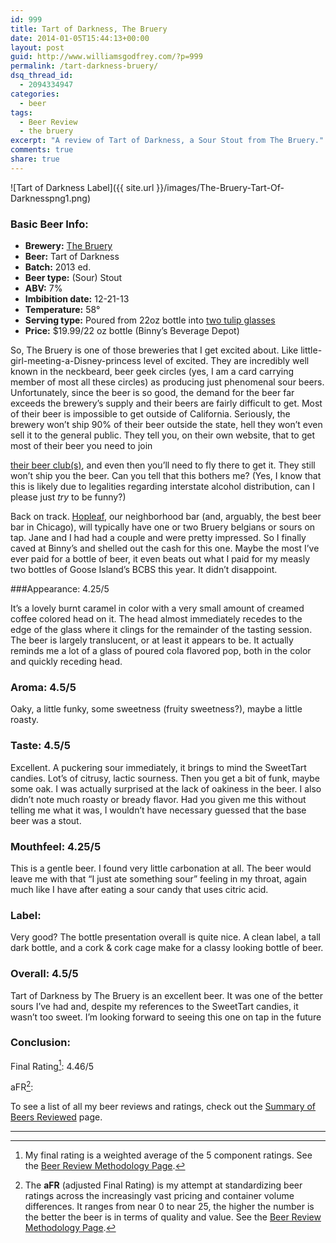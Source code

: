 ```yaml
---
id: 999
title: Tart of Darkness, The Bruery
date: 2014-01-05T15:44:13+00:00
layout: post
guid: http://www.williamsgodfrey.com/?p=999
permalink: /tart-darkness-bruery/
dsq_thread_id:
  - 2094334947
categories:
  - beer
tags:
  - Beer Review
  - the bruery
excerpt: "A review of Tart of Darkness, a Sour Stout from The Bruery."
comments: true
share: true
---
```


![Tart of Darkness Label]({{ site.url }}/images/The-Bruery-Tart-Of-Darknesspng1.png)

### Basic Beer Info:

  * **Brewery:** [The Bruery](http://www.thebruery.com/index2.html)
  * **Beer:** Tart of Darkness
  * **Batch:** 2013 ed.
  * **Beer type:** (Sour) Stout
  * **ABV:** 7%
  * **Imbibition date:** 12-21-13
  * **Temperature:** 58°
  * **Serving type:** Poured from 22oz bottle into [two tulip glasses](http://www.amazon.com/gp/product/B009IU3LBI/ref=as_li_ss_tl?ie=UTF8&camp=1789&creative=390957&creativeASIN=B009IU3LBI&linkCode=as2&tag=w0f8a4-20)
  * **Price:** $19.99/22 oz bottle (Binny&#8217;s Beverage Depot)

So, The Bruery is one of those breweries that I get excited about. Like little-girl-meeting-a-Disney-princess level of excited. They are incredibly well known in the neckbeard, beer geek circles (yes, I am a card carrying member of most all these circles) as producing just phenomenal sour beers. Unfortunately, since the beer is so good, the demand for the beer far exceeds the brewery&#8217;s supply and their beers are fairly difficult to get. Most of their beer is impossible to get outside of <!--more-->California. Seriously, the brewery won&#8217;t ship 90% of their beer outside the state, hell they won&#8217;t even sell it to the general public. They tell you, on their own website, that to get most of their beer you need to join 

[their beer club(s)](http://www.thebruery.com/societies/index.html "there's two of them"), and even then you&#8217;ll need to fly there to get it. They still won&#8217;t ship you the beer. Can you tell that this bothers me? (Yes, I know that this is likely due to legalities regarding interstate alcohol distribution, can I please just _try_ to be funny?)

Back on track. [Hopleaf](http://hopleaf.com/ "Hopleaf, Chicago"), our neighborhood bar (and, arguably, the best beer bar in Chicago), will typically have one or two Bruery belgians or sours on tap. Jane and I had had a couple and were pretty impressed. So I finally caved at Binny&#8217;s and shelled out the cash for this one. Maybe the most I&#8217;ve ever paid for a bottle of beer, it even beats out what I paid for my measly two bottles of Goose Island&#8217;s BCBS this year. It didn&#8217;t disappoint.

###Appearance: 4.25/5

It&#8217;s a lovely burnt caramel in color with a very small amount of creamed coffee colored head on it. The head almost immediately recedes to the edge of the glass where it clings for the remainder of the tasting session. The beer is largely translucent, or at least it appears to be. It actually reminds me a lot of a glass of poured cola flavored pop, both in the color and quickly receding head.

### Aroma: 4.5/5

Oaky, a little funky, some sweetness (fruity sweetness?), maybe a little roasty.

### Taste: 4.5/5

Excellent. A puckering sour immediately, it brings to mind the SweetTart candies. Lot&#8217;s of citrusy, lactic sourness. Then you get a bit of funk, maybe some oak. I was actually surprised at the lack of oakiness in the beer. I also didn&#8217;t note much roasty or bready flavor. Had you given me this without telling me what it was, I wouldn&#8217;t have necessary guessed that the base beer was a stout.

### Mouthfeel: 4.25/5

This is a gentle beer. I found very little carbonation at all. The beer would leave me with that &#8220;I just ate something sour&#8221; feeling in my throat, again much like I have after eating a sour candy that uses citric acid.

### Label:

Very good? The bottle presentation overall is quite nice. A clean label, a tall dark bottle, and a cork & cork cage make for a classy looking bottle of beer.

### Overall: 4.5/5

Tart of Darkness by The Bruery is an excellent beer. It was one of the better sours I&#8217;ve had and, despite my references to the SweetTart candies, it wasn&#8217;t too sweet. I&#8217;m looking forward to seeing this one on tap in the future

### Conclusion:

Final Rating[^1]: 4.46/5

aFR[^2]:  


To see a list of all my beer reviews and ratings, check out the [Summary of Beers Reviewed](http://www.williamsgodfrey.com/summary-beers-reviewed-scores/ "All reviewed beers and their ratings") page.

---

[^1]: My final rating is a weighted average of the 5 component ratings. See the [Beer Review Methodology Page](http://www.williamsgodfrey.com/beer-review-methodology/ "Beer Review Methodology").
[^2]: The **aFR** (adjusted Final Rating) is my attempt at standardizing beer ratings across the increasingly vast pricing and container volume differences. It ranges from near 0 to near 25, the higher the number is the better the beer is in terms of quality and value. See the [Beer Review Methodology Page](http://www.williamsgodfrey.com/beer-review-methodology/ "Beer Review Methodology").
